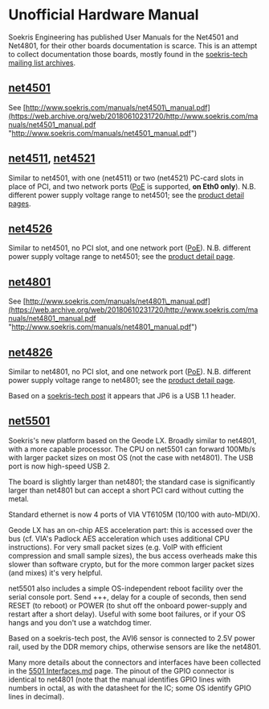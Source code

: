 # Unofficial Hardware Manual

Soekris Engineering has published User Manuals for the Net4501 and Net4801, for their other boards documentation is scarce. This is an attempt to collect documentation those boards, mostly found in the [soekris-tech mailing list archives](https://web.archive.org/web/20180610231720/http://marc.info/?l=soekris-tech "http://marc.info/?l=soekris-tech").

## [net4501](https://web.archive.org/web/20180610231720/http://www.soekris.com/net4501.htm "http://www.soekris.com/net4501.htm")

See [http://www.soekris.com/manuals/net4501\_manual.pdf](https://web.archive.org/web/20180610231720/http://www.soekris.com/manuals/net4501_manual.pdf "http://www.soekris.com/manuals/net4501_manual.pdf")

## [net4511](https://web.archive.org/web/20180610231720/http://www.soekris.com/net4511.htm "http://www.soekris.com/net4511.htm"), [net4521](https://web.archive.org/web/20180610231720/http://www.soekris.com/net4521.htm "http://www.soekris.com/net4521.htm")

Similar to net4501, with one (net4511) or two (net4521) PC-card slots in place of PCI, and two network ports ([PoE](https://web.archive.org/web/20180610231720/http://wiki.soekris.info/Power_over_Ethernet "Power over Ethernet") is supported, **on Eth0 only**). N.B. different power supply voltage range to net4501; see the [product detail pages](https://web.archive.org/web/20180610231720/http://www.soekris.com/net4511.htm "http://www.soekris.com/net4511.htm").

## [net4526](https://web.archive.org/web/20180610231720/http://www.soekris.com/net4526.htm "http://www.soekris.com/net4526.htm")

Similar to net4501, no PCI slot, and one network port ([PoE](https://web.archive.org/web/20180610231720/http://wiki.soekris.info/Power_over_Ethernet "Power over Ethernet")). N.B. different power supply voltage range to net4501; see the [product detail page](https://web.archive.org/web/20180610231720/http://www.soekris.com/net4526.htm "http://www.soekris.com/net4526.htm").

## [net4801](https://web.archive.org/web/20180610231720/http://www.soekris.com/net4801.htm "http://www.soekris.com/net4801.htm")

See [http://www.soekris.com/manuals/net4801\_manual.pdf](https://web.archive.org/web/20180610231720/http://www.soekris.com/manuals/net4801_manual.pdf "http://www.soekris.com/manuals/net4801_manual.pdf")

## [net4826](https://web.archive.org/web/20180610231720/http://www.soekris.com/net4826.htm "http://www.soekris.com/net4826.htm")

Similar to net4801, no PCI slot, and one network port ([PoE](Power_over_Ethernet.md "Power over Ethernet")). N.B. different power supply voltage range to net4801; see the [product detail page](https://web.archive.org/web/20180610231720/http://www.soekris.com/net4826.htm "http://www.soekris.com/net4826.htm").

Based on a [soekris-tech post](https://web.archive.org/web/20180610231720/http://marc.info/?l=soekris-tech&m=119629299230423&w=2 "http://marc.info/?l=soekris-tech&m=119629299230423&w=2") it appears that JP6 is a USB 1.1 header.

## [net5501](https://web.archive.org/web/20180610231720/http://www.soekris.com/net5501.htm "http://www.soekris.com/net5501.htm")

Soekris's new platform based on the Geode LX. Broadly similar to net4801, with a more capable processor. The CPU on net5501 can forward 100Mb/s with larger packet sizes on most OS (not the case with net4801). The USB port is now high-speed USB 2.

The board is slightly larger than net4801; the standard case is significantly larger than net4801 but can accept a short PCI card without cutting the metal.

Standard ethernet is now 4 ports of VIA VT6105M (10/100 with auto-MDI/X).

Geode LX has an on-chip AES acceleration part: this is accessed over the bus (cf. VIA's Padlock AES acceleration which uses additional CPU instructions). For very small packet sizes (e.g. VoIP with efficient compression and small sample sizes), the bus access overheads make this slower than software crypto, but for the more common larger packet sizes (and mixes) it's very helpful.

net5501 also includes a simple OS-independent reboot facility over the serial console port. Send +++, delay for a couple of seconds, then send RESET (to reboot) or POWER (to shut off the onboard power-supply and restart after a short delay). Useful with some boot failures, or if your OS hangs and you don't use a watchdog timer.

Based on a soekris-tech post, the AVI6 sensor is connected to 2.5V power rail, used by the DDR memory chips, otherwise sensors are like the net4801.


Many more details about the connectors and interfaces have been collected in the [5501 Interfaces.md](5501_Interfaces "5501 Interfaces") page. The pinout of the GPIO connector is identical to net4801 (note that the manual identifies GPIO lines with numbers in octal, as with the datasheet for the IC; some OS identify GPIO lines in decimal).
